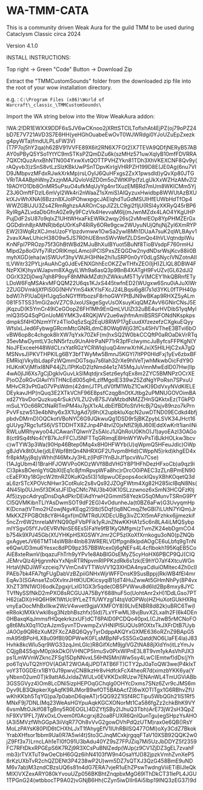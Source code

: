 # WA-TMM-CATA
This is a community driven Weak Aura for the guild TMM to be used during Cataclysm Classic circa 2024

Version 4.1.0


INSTALL INSTRUCTIONS:

Top right -> Green "Code" Button -> Download Zip

Extract the "TMMCustomSounds" folder from the downloaded zip file into the root of your wow installation directory.

e.g. : `C:\Program Files (x86)\World of Warcraft\_classic_\TMMCustomSounds\`


Import the WA string below into the Wow WeakAura addon:

!WA:2!DR1EWXX9DDF6sSJV6wCKnoo2jXRttSTCILToflxhAt4EjPZ(oj79oPZ24bD7E7V721AVD3S7E6HH(yeHGhOuabeEwOvT0WJWRdgi0YJoUZuEpZxezkg4pyWTa)fmdULPLsFW3V)(T7P7oj5hY2qa)h62BV91VVFE89X6it2RN6X7FGt2)X7TEVA9QDfjNERyB57ABAY0sPByQ5YSo1YtYC9mSTKsPZQmDZu6k(szMHz571uwXqlyB10mfFDVRRA7QXCtQuzAnxBhNTN004YxwXvtQOTTPVHZYkn81TDh3XhVKEXCNF8Qv9y(rAQyvb3)zSnS8vtLzSIzKBkUwPSnTDpvKirIgVHRPZH199D8E(JE0Ag(6nu7VID9JMbpvzMFdxRJwkXrkMp)rsLOyIJ6QuHFxgs2ZxX1pwsdld)yQvXp80JTGVRrTA4ABphWnyZxzjnMAJQvloVdZD0m5oZWtKlPp(fzLgUkXxWZHzAMvZl219AOYO1Db8OnMR5uPsuO4ufkMqUyYg4nr1XuzEMBRd7mUm8WKlCMm5YjZ3J6OmftFDzlL6mVyl2Wk4ri2nWaaZ1sXmiS)AlQyzuxHwidbp8WWUtAzBXUktXJvWhXNA(6Bzzn8XJoIPOhwxpgcJAElqhdTuGdMSUIHfEUWbHdTfOp4WWZGBUJU3Zs4ZRmRghzsAAROnCspJlZ2LC9gi2fljU(RSl4yXKRyQ45rBP6RyIRgAZLvdaDbGfnA0Ze9y9FCzVk4HevvaM6lj(mJwnMZdx4LAO4YKgUHPPujDdF2sU87o9qlxZ1UHtWHxaFkEWRk2wqy26s(2vMreIEOp8YpPHMZErGxQGDdlnh8jrAMNR)b6pU0rKsP4RiRy6ORe9gcw2WUyuNUjQfsjNjZyl6XmRYPEW2I3WqRzXCJmsUzoFYlpzdvmww1OwSa2ywl8Mh1DUaA7suK2qWLBAyv12vavXAwLUhicH38O9w5JS7R0hUE8nnSWvWefZLDSmQo4IhVLVqtndpIWuKnNFpl7PROzp75f3GhBtWBd2MJuBhXuIBYuot5BuNf8TioBVsdpF760rmHJMIpd2p8oGVfy7iRzORIKmpLAmo)iPCISPxsZEQGDw2nydNDsrWsjKcv88ii0BmyhXGD(eha(w)SWUvf3hyVWJH3HNe2hi1uSRP0n0yY0dLgSNycIVNZotnAIItLVWitr32PYLjrAuAhCg0JdEvENXGhhEcOKZZwTHfxZEO(IjH)ZLlQL8DBW4FNzPX)K)hyxWJapvm8XAgyILWh9a6asQ3p9BnB4XATgH9FvUZv(GL62dJi2OGrX32Dj0wq7qh8P9oyF8hMNkMZdt(hZWkkuM5T1yV(MCEY1hkQBRnfETyLDoW6FqMSAkvMFQQM22U6qs1KJxS445twfnED2(WUgxw6Snu0iAJuXIWr2ZUGDVmkljXfPiS0G(NHVYmS4kKYlsFXcJ24LBqsi6g8l7s1d3YKL0fTPH40pbdW)7rP)UaDljH1Jgq5oNGYffIfbozsF8rhoGWYPtBJN9wBKap9RHXZ5yALm081F5T5S31mGi2aoVZ7C9JxoUSkgeSgvUsOXsuyKiqQMZAvV6GNirCNsJ5EjKqzuD(K5YmCr49iCeGOopZ6FH1Mh9EnQmLVUlZt32uBE4urHVDibS1yqMylmlQ3l5Q4SqPGnUoM6YMK3v4RQKjWV2ue6wjhfmAmiBSRSFONdNKspkpsdmpkSf4HONzmYIYz4Tlo0q5zSqj2EqU8RWP17gEuudXfzezefzCXgkuEQyyWfsIxLJed6FybwgGRcmMtcGNRLdmC8OWq6WjG3fCs45HVTheE3BTvi6bOvBW6op8c4chgok8IrXW7qYxk70ZkF(m(hxSQ2W0bkCCQftP0aROaDkVrRTq35evMwDymtLV3cNN5rfzu9UnAHrPaNP71rR3pfFcIwymcJuByfcsFFPKgN(YNoJFExceeH48WdCLrxYatRGzYCRWIq)uqG4mrwXrhKJxiX5HILHjC2xA7gQMSNvsJ)PKVTHPKILg6BY3bfTWyMw5BmnJ5KGYI7ltPP0HldFxj1yEv6zbxBFEMRiq)VkyIbLdapFzWQmmDGTsqu7s6Iah32rXe9hlVeTjwhMkwbOicFdY9OHlJKnKVjMfixI8NP44jZLi1PtKoD2IzNmd4e1z745MqJuVmnMwEdlD07Hw(lIp4wA0jlJI6Xs7gCjDgklvGuvLkSlMqtdjrxSetz6eyfqEx8m2ZYC5BMNPzOCrXEP)oOZoRGvGIAvlYliTHNcEd005qlHLzIfMgolE339w25ZdNgYPoRsn7SPxuUMHvCR3vPtGa07VPsWdm(42dm(JTPLdV0fM1WbZ1CwK)9DdVxyNVdKIELEDEykavJHP(nQuq3E2XTkVChF96E8psfCzqg8nOtXJtbg2uPMNUGOVOimBAxd27YbvDorQuzkuq4rSuk(VlLZU2vB7SJVaMzbdNMZZHnSQKktxEz(TGkPDmSuLYOc66RCtNaRITmPM4iu7pjX1xALdbEIfBDfoStVHcBj7Qsjv89nzo7kPrnPvVFszw513e4bNhy6x3X1UgAd7ji9h(X2upbkluXqcN2uwDTND09ECdkd4bfjpbdvDMrnD)OQCkotVBoNYC6G9JQkwuQg1DSD9r5jBKZpybLSVK34JHct16gUUyg7Rgc1ufS6jVSTDDHTX8ZJnp4P4tvIZ0jxNflZ9j8J60lEddXwKrlt1ianilNiRWLuMRhywyo04JCAwanTQIwnYZs5AIcJ1JQhRoU0KhO)J1)ayoEAzI3OAGo8(ct9Sq4tNo4(YB7kJcFFC)J5NFTTqGRimqE8HnWYWvPsTiBJkHOLkw3bcvc)wTYW3p3Wa(90Hp46Btep0Mq4x8H0HFWYb(U)qWpmQ5HFeuJdlc)OWpg8JdVk8t0Uie(jdLEWpf8ttQn4NHRXGF2U1vpm8Hld)CWppN5)rkd)khgED4xfr8pkMjyj8q)yWhh(f46MxJy3HLz(lPdFIYnBJrJf1pcvWu7Cse)(1AJgUbm4)1BraHFJOWVPo0KOzWVf8BdVHGY8P1HFhDezHFxoCb)a9qz9iC)3pksBOenlgYtiQbXl(Eq1c8jfmRpvpWFa8hc)rDrcO0iPAEC3zZLnBPmEN90cEaEPXty18GjrcW2ttnRZ0KuKQs5I3)1dlpwuOEpops4ockIQsyXBhKOqetQ3daL6zrSTcXPOVcNHwr3CotRulc2s8vQs92JZOgFWtm4Xg82H285icIBqN8Ns(4N45Ip0UJm5f3DKstJF(DqCNfc7NU3b40iK10SLzzwnoz6xSmN3HCQFzKtjAf5)zypcAdryqDnsDqAdPkrDElAdYrwH2GmmI58YezkG5q0MunvTSRnG9PYCI5QVMKibnTLlYAsDwmSOT9dF2EG)4vOdunheJa(t0BZ6aFw)G3UvyqmHpK(Dcna(tVTmo2HZowjNgvKEqg2)Stb)5Dqf(lq8NCmqZfeGBl7iLUtN7YiQm)JrMkKXZFPGBOt8cY8H4gxf(mDMTRdUXDEcUBg3ivZCXt5mAFzhkx6jjmezkif5ncZrr6W2tnreIaMYNQ90pFVbPFik1yRJnZNwKKHA1z5c6n8LA4iLMQSybpmlYSgv05fYJv0EVRVNnSE6Es5)FaYe9fB1KyQMfgm(zTvmZK24ebDgmCO4b754k9XPJ45Gb(XfJYHKpHSXGSWYJmr2CP5zIXoXfXrnkogu3oN0(pZNQbgxAgyetJV66TMTI4sWB8r4lnb83WRERLVDffpgn8klpdAOgCE6uLbfq9gTnNe6QwUD3mu6Yesxc8dPD9pz357BBWcex0j6gNEFs4L4cfIbokh195KqEB5CoAiE8xteRwnV(bqazuFhTrh9yYPv1e8AbBlG0sEMyZ5cyHoHX6PBCP9QJ(CIQJEMrvQlz4jHjgnmNxYxNjnRTRNpvmRIPPKzdRk6s1zk(E9hYO7aY4XtcuWGnHrtaVjNDJiWFxzceiq7VVmCn4VTTWoVV1Q3XHDA4nyaCdluiOMItec4Zh0cI)PAEb7bk4FA7tgFUgDabVzBZpiiGNHxWjrWFFDnsK9SusBppj(RkiWB4fEl4mrEqAv3(SGAnse1Zo0XvlnrJHtK)UDKicsyqiB1(dT4HuZwwAt5GHmNhPy(8P4vxXhZT3fN1WO)6odkZpgxjrLxlG1GX3r5qde(OB5PVWwu8d6Id2Bp8mxy8JYCTVfNySSfNkD2mPXO8sRCGUJA75ByY688huF5o(UohtAnr2xH)1DdLGso7PTH62(aDX(rHlQ6H9K1WtUc9YLeZTfUWYzgl14tqVdOPWo)HZHuXotGUkHXRqvnyEaOocMhBxIIkw2WcV4wvet9gjaVXMFOY8)9LIvENBR8d82k)uBRC6Tw(leR8ok)MXkVwkl8sg3NzbhBszhfx)5ld)7LxYFwML)8vjBuvX2Lxalh2F(6k4DEn0HBaxqKqJmmsfHQqekrkzxUF)dCT6PAlD0PCDQo40pxL(CJtwB5rMCNoFOg8t6MsX0q11OzAJzmSyvnTDvwmpZxVHNIPISUQUs9fOXtxTkJXFrDtB7UybJA0Op9QR6zXuM2FXcZABQ6QyyTyrDdppAKQYxGXME636oRZnZ9BApG5mA95tBPoHLX8u09fBl)9DPWwK0FLsMBpNFvSS5GxQatd(NO6LlaFE4la)J83Hvhk8kcWIu5qr9WG33zqJmLGlc)R8GifXcM9jglVGZtNA88jXIdYn(itLzYmJvCQjgB4S5qjvM0p)kkDkO)VHNCP5ImuSv0PIxWIPnE3L8T9vm1ykAsVhPJX3ps1LmWVnWZkncZFSg15DpNNvxL56HNSMn)Ww5sy4LwC(Emtwf)dDs(jYhpo6TqVuTQ2hYOV(ADAT2WOA4jJPDTATB6FT)CTY2pJ0aToQW3we(P4kIxTvoY3T0GDErx1lBY0J19pwvjCN8lkzHr8vHdfckFcX4heoR7d(ximzbYKK6ya(YyNbxn02um0T)k9attA6JxIdaZWIJLv0EVKKDxlRUzw7ENAnWL4TmUGViABb3GSSGVyz4)Om8LcDNi5izpHEPOqGChqlg0OHYcDxms7SNz6Zvr9cJMS6mDyv9LB3QkpkerXgAqfK9RJMorB9wfOT5BAbAcfZ(6wXOTITgx1G6RBhvZfUwKhKKbh5TqYG)pa7p0abnD6qieAT)r5QG92Z1ISf4RCTipu5WbQGh21IS1Rf5MNxF9j7DNL(Mq23WeAsHGYpuAqkKGCXONorMt1Ca586fgZz2chkBhK9VY6vsmMtOJkIf08TgBny5R0EOGL)4DZYfjSBy2IJhuQ3Tbh)ArE73jW2sH3QpZhF9XV1PFL7jWxOxLOvem0f0Acgrxj82oa8FUXR6QnlQunTgu)egSHpzYsAHO(A3i5MVzfWhGGpA3iiVqR77Oh8vVvG2gowDVhPdQzUTM)rax0e6QB()RsYMoLzPAYsK80PlD6tCHXhLJxT1fAhygEfV1IUhRBilSQ477OMl)oXy3CdZ7BkokYrabXHfsor1bbm9UaI)R7A5wl4t)Sto3CJnqMCxkjrgqqFTaV10XSB92QQK2w0jZ9Ff3x7)LrncLAh1eTI0fO91U3bAdu40YZ9sZ7FPJZiq7Mi5UzJbDDYZ5f2359FC7RFtDkxRPGEpS6K7RZj9R3XCsPuBNlZedp(WJp(z9CV1ZjDZ3gEL7zvahFmb3)rTVXTuT9wOeCbH6GQz6ihN4103fW9n4OsaYfJ()82jpzkVmhZvnXeP58rKzUXbTvR2chQZDENt3P4238wP2U)wm5DZ7sQTXJ3QzG458BmE9uNDM6v7ab)M3zndCBzsUQ6s81n4dG7ERA7vjeR1uEhZPswTwdngViiiETiBIJIeQkMIX)VXZexARY080kYvouUZp056BKBhtZnqpbxMgG69lThDkCT31IePL4JGU1TPGnG24(wtbbocTP9A02)vGNjB6Hh(CZyn5iwDIIr6Ai5Ibp19lNQ3zEG37)9d









